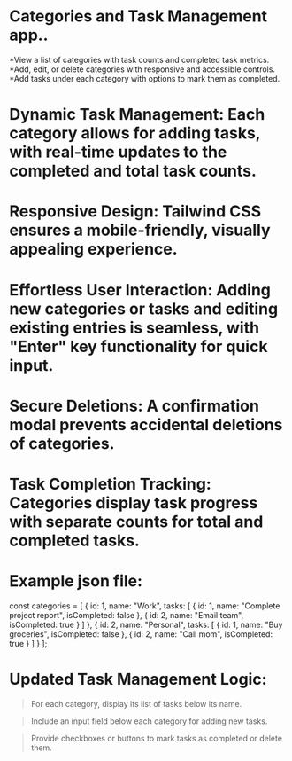 # Categories and Task Management app..

*View a list of categories with task counts and completed task metrics.
*Add, edit, or delete categories with responsive and accessible controls.
*Add tasks under each category with options to mark them as completed.


# Dynamic Task Management: Each category allows for adding tasks, with real-time updates to the completed and total task counts.
# Responsive Design: Tailwind CSS ensures a mobile-friendly, visually appealing experience.
# Effortless User Interaction: Adding new categories or tasks and editing existing entries is seamless, with "Enter" key functionality for quick input.
# Secure Deletions: A confirmation modal prevents accidental deletions of categories.
# Task Completion Tracking: Categories display task progress with separate counts for total and completed tasks.

# Example json file:
const categories = [
  {
    id: 1,
    name: "Work",
    tasks: [
      { id: 1, name: "Complete project report", isCompleted: false },
      { id: 2, name: "Email team", isCompleted: true }
    ]
  },
  {
    id: 2,
    name: "Personal",
    tasks: [
      { id: 1, name: "Buy groceries", isCompleted: false },
      { id: 2, name: "Call mom", isCompleted: true }
    ]
  }
];


# Updated Task Management Logic:

> For each category, display its list of tasks below its name.

> Include an input field below each category for adding new tasks.

> Provide checkboxes or buttons to mark tasks as completed or delete them.
